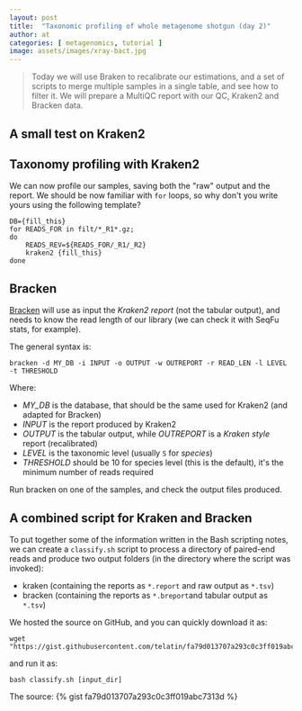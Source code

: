 ```yaml
---
layout: post
title:  "Taxonomic profiling of whole metagenome shotgun (day 2)"
author: at
categories: [ metagenomics, tutorial ]
image: assets/images/xray-bact.jpg
---
```


> Today we will use Braken to recalibrate our estimations, and a set of scripts to merge multiple samples in a single table, and see how to filter it. We will prepare a MultiQC report with our QC, Kraken2 and Bracken data.


## A small test on Kraken2


## Taxonomy profiling with Kraken2

We can now profile our samples, saving both the "raw" output and the report. 
We should be now familiar with `for` loops, so why don't you write yours using the
following template?

```
DB={fill_this}
for READS_FOR in filt/*_R1*.gz;
do
    READS_REV=${READS_FOR/_R1/_R2}
    kraken2 {fill_this}
done
```

## Bracken

[Bracken](https://github.com/jenniferlu717/Bracken) will use as input the _Kraken2 report_ 
(not the tabular output), and needs to know the read
length of our library (we can check it with SeqFu stats, for example).

The general syntax is:
```
bracken -d MY_DB -i INPUT -o OUTPUT -w OUTREPORT -r READ_LEN -l LEVEL -t THRESHOLD
```

Where:
 * *MY_DB* is the database, that should be the same used for Kraken2 (and adapted for Bracken)
 * *INPUT* is the report produced by Kraken2
 * *OUTPUT* is the tabular output, while *OUTREPORT* is a _Kraken style_ report (recalibrated)
 * *LEVEL* is the taxonomic level (usually `S` for _species_)
 * *THRESHOLD* should be 10 for species level (this is the default), it's the minimum number of reads required

Run bracken on one of the samples, and check the output files produced.


## A combined script for Kraken and Bracken

To put together some of the information written in the Bash scripting notes, 
we can create a `classify.sh` script to process a directory of paired-end
reads and produce two output folders (in the directory where the script
was invoked):

* kraken (containing the reports as `*.report` and raw output as `*.tsv`)
* bracken (containing the reports as `*.breport`and tabular output as `*.tsv`)

We hosted the source on GitHub, and you can quickly download it as:
```
wget "https://gist.githubusercontent.com/telatin/fa79d013707a293c0c3ff019abc7313d/raw/kraken.sh"
```

and run it as:
```
bash classify.sh [input_dir]
```

The source:
{% gist fa79d013707a293c0c3ff019abc7313d %}